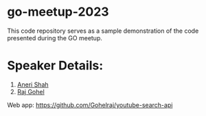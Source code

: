 # go-meetup-2023
This code repository serves as a sample demonstration of the code presented during the GO meetup.

# Speaker Details:

1) [Aneri Shah](https://github.com/AneriShah2610)
2) [Raj Gohel](https://github.com/Gohelraj)

Web app: https://github.com/Gohelraj/youtube-search-api
